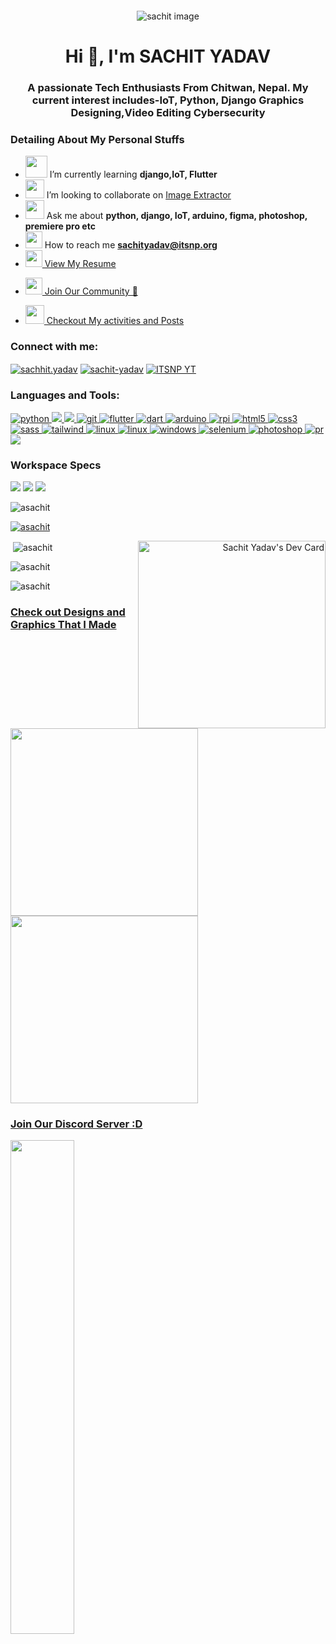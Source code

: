 <div style="text-align: center; margin: 2em 0;">
    <img src="https://user-images.githubusercontent.com/73944456/156336862-a257c366-13ed-4709-a804-528587070e9d.jpg"
        alt="sachit image" srcset="">
</div>
<h1 align="center">Hi 👋, I'm SACHIT YADAV</h1>
<h3 align="center">A passionate Tech Enthusiasts From Chitwan, Nepal. My current interest includes-IoT, Python, Django
    Graphics Designing,Video Editing Cybersecurity</h3>
<h3>Detailing About My Personal Stuffs</h3>

- <img src="https://user-images.githubusercontent.com/73944456/156335536-b1431c06-af16-43dd-8062-3fd216733e15.svg"
    alt="" srcset="" width="35"> I’m currently learning **django,IoT, Flutter**
- <img src="https://user-images.githubusercontent.com/73944456/156142320-a879b281-da41-4e58-aaa4-ff9a1af30130.svg"
    width="30"> I’m looking to collaborate on [Image Extractor](https://github.com/ASACHIT/Pics-Extractor.git)
- <img src="https://user-images.githubusercontent.com/73944456/156142962-89615d24-4136-4ed3-b4f1-685c7d56a474.svg"
    width="30"> Ask me about **python, django, IoT, arduino, figma, photoshop, premiere pro etc**
- <img src="https://user-images.githubusercontent.com/73944456/156143298-03d879ba-1099-4a25-a7a9-0b7486f061f3.svg"
    width="27"> How to reach me **sachityadav@itsnp.org**
- <a href="https://sachit.itsnp.org">
    <img src="https://user-images.githubusercontent.com/73944456/156334847-94e54211-d6c0-44e2-a0d7-eef564463db0.svg"
        width="27"> View My Resume
</a>

- <a href="https://www.facebook.com/groups/itsnporg">
    <img src="https://user-images.githubusercontent.com/73944456/156338407-aa260be0-0c71-4fc4-b77b-6d963a490f27.svg"
        width="27"> Join
    Our Community 💖
</a>

- <a href="https://www.facebook.com/sachhit.yadav">
    <img src="https://user-images.githubusercontent.com/73944456/156346048-de46837d-421f-4fa7-b7de-801805922dd4.svg"
        width="30"> Checkout My activities and Posts </a>


<h3 align="left">Connect with me:</h3>
<p align="left">
    <a href="https://fb.com/sachhit.yadav" target="_blank"><img align="center"
            src="https://img.shields.io/badge/Facebook-1877F2?style=for-the-badge&logo=facebook&logoColor=white"
            alt="sachhit.yadav" /></a>
    <a href="https://linkedin.com/in/sachit-yadav" target="_blank"><img align="center"
            src="https://img.shields.io/badge/LinkedIn-0077B5?style=for-the-badge&logo=linkedin&logoColor=white"
            alt="sachit-yadav" /></a>
    <a href="https://www.youtube.com/c/itsnporg" target="_blank"><img align="center"
            src="https://img.shields.io/badge/YouTube-FF0000?style=for-the-badge&logo=youtube&logoColor=white"
            alt="ITSNP YT" /></a>
</p>

<h3 align="left">Languages and Tools:</h3>
<p align="left">
    <a href="https://www.python.org" target="_blank" rel="noreferrer">
        <img src="https://img.shields.io/badge/Python-FFD43B?style=for-the-badge&logo=python&logoColor=blue"
            alt="python" />
    </a>
    <a href="https://www.djangoproject.com/" target="_blank" rel="noreferrer">
        <img src="https://img.shields.io/badge/Django-092E20?style=for-the-badge&logo=django&logoColor=green" />
    </a>
    <a href="https://flask.palletsprojects.com/" target="_blank" rel="noreferrer"> <img
            src="https://img.shields.io/badge/Flask-000000?style=for-the-badge&logo=flask&logoColor=white" /> </a> <a
        href="https://git-scm.com/" target="_blank" rel="noreferrer"> <img
            src="https://img.shields.io/badge/GIT-E44C30?style=for-the-badge&logo=git&logoColor=white" alt="git" />
    </a>
    <a href="http://flutter.dev/" target="_blank" rel="noreferrer"> <img
            src="https://img.shields.io/badge/Flutter-02569B?style=for-the-badge&logo=flutter&logoColor=white"
            alt="flutter" />
    </a>
    <a href=https://dart.dev/" target="_blank" rel="noreferrer"> <img
            src="https://img.shields.io/badge/Dart-0175C2?style=for-the-badge&logo=dart&logoColor=white" alt="dart" />
    </a>
    <a href="https://www.arduino.cc/" target="_blank" rel="noreferrer"> <img
            src="https://img.shields.io/badge/Arduino_IDE-00979D?style=for-the-badge&logo=arduino&logoColor=white"
            alt="arduino" />
    </a>
    </a>
    <a href="https://www.raspberrypi.org/" target="_blank" rel="noreferrer"> <img
            src="https://img.shields.io/badge/Raspberry%20Pi-A22846?style=for-the-badge&logo=Raspberry%20Pi&logoColor=white"
            alt="rpi" />
    </a>
    <a href="https://www.w3.org/html/" target="_blank" rel="noreferrer"> <img
            src="https://img.shields.io/badge/HTML5-E34F26?style=for-the-badge&logo=html5&logoColor=white"
            alt="html5" />
    </a>
    <a href="https://www.w3schools.com/css/" target="_blank" rel="noreferrer"> <img
            src="https://img.shields.io/badge/CSS3-1572B6?style=for-the-badge&logo=css3&logoColor=white" alt="css3" />
    </a>
    <a href="https://sass-lang.com" target="_blank" rel="noreferrer">
        <img src="https://img.shields.io/badge/Sass-CC6699?style=for-the-badge&logo=sass&logoColor=white" alt="sass" />
    </a>
    <a href="https://tailwindcss.com/" target="_blank" rel="noreferrer">
        <img src="https://img.shields.io/badge/Tailwind_CSS-38B2AC?style=for-the-badge&logo=tailwind-css&logoColor=white"
            alt="tailwind" />
    </a>
    <a href="https://www.linux.org/" target="_blank" rel="noreferrer">
        <img src="https://img.shields.io/badge/manjaro-35BF5C?style=for-the-badge&logo=manjaro&logoColor=white"
            alt="linux" />
    </a>
    <a href="https://www.linux.org/" target="_blank" rel="noreferrer">
        <img src="https://img.shields.io/badge/Arch_Linux-1793D1?style=for-the-badge&logo=arch-linux&logoColor=white"
            alt="linux" />
    </a>
    <a href="" target="_blank" rel="noreferrer">
        <img src="https://img.shields.io/badge/Windows_95-008080?style=for-the-badge&logo=windows-95&logoColor=white"
            alt="windows" />
    </a>
    <a href="https://www.selenium.dev" target="_blank" rel="noreferrer"> <img
            src="https://img.shields.io/badge/Selenium-43B02A?style=for-the-badge&logo=Selenium&logoColor=white"
            alt="selenium" />
    </a>
    <a href="https://www.photoshop.com/en" target="_blank" rel="noreferrer"> <img
            src="https://img.shields.io/badge/Adobe%20Photoshop-31A8FF?style=for-the-badge&logo=Adobe%20Photoshop&logoColor=black"
            alt="photoshop" />
    </a>
    <a href="https://www.photoshop.com/en" target="_blank" rel="noreferrer"> <img
            src="https://img.shields.io/badge/Adobe%20Premiere%20Pro-9999FF?style=for-the-badge&logo=Adobe%20Premiere%20Pro&logoColor=white"
            alt="pr" />
    </a>
    <a href="https://www.figma.com/" target="_blank" rel="noreferrer">
        <img src="https://img.shields.io/badge/Figma-F24E1E?style=for-the-badge&logo=figma&logoColor=white" />
    </a>
</p>
<h3>Workspace Specs</h3>
<p align="left">
    <img src="https://img.shields.io/badge/acer%20laptop-83B81A?style=for-the-badge&logo=acer&logoColor=white">
    <img src="https://img.shields.io/badge/Intel%20Core_i7_10th-0071C5?style=for-the-badge&logo=intel&logoColor=white">
    <img src="https://img.shields.io/badge/NVIDIA-GTX1650-76B900?style=for-the-badge&logo=nvidia&logoColor=white">
</p>
<p align="left">
    <img src="https://komarev.com/ghpvc/?username=asachit&label=Profile%20views&color=0e75b6&style=flat"
        alt="asachit" />
</p>

<p align="left">
    <a href="https://github.com/ryo-ma/github-profile-trophy">
        <img src="https://github-profile-trophy.vercel.app/?username=asachit" alt="asachit" />
    </a>
</p>
<p align="right">
    <a href="https://app.daily.dev/SACHIT">
        <img align="right" src="https://api.daily.dev/devcards/a4c0e526f1614db8b7405bbe302eb657.png?r=yfn" width="300"
            alt="Sachit Yadav's Dev Card" />
    </a>
</p>
<p>&nbsp;<img align="center" src="https://github-readme-stats.vercel.app/api?username=asachit&show_icons=true&locale=en"
        alt="asachit" />
</p>

<p><img align="center" src="https://github-readme-streak-stats.herokuapp.com/?user=asachit&" alt="asachit" /></p>
<p>
    <img align="center"
        src="https://github-readme-stats.vercel.app/api/top-langs?username=asachit&show_icons=true&locale=en"
        alt="asachit" />
</p>

<h3><a href="https://www.figma.com/file/wvcDKa8PtlD7tTEYVq0V8z/sachit_designs?node-id=0%3A1"> Check out Designs and
        Graphics That I Made</a> </h3>
<img align="left"
    src="https://user-images.githubusercontent.com/73944456/156556787-73266817-b30c-431c-8f2e-7c88eb8b6ff7.svg"
    width="300">
<img align="center"
    src="https://user-images.githubusercontent.com/73944456/156557187-fb8d6e9e-a595-4b85-bfc6-e40630cffe8a.svg"
    width="300">


<h3> <a href="http://discord.gg/RPC9PNJrSt"> Join Our Discord Server :D </a></h3>
<p><img align="left"
        src="https://camo.githubusercontent.com/49e804b820b1ba50b50c67092b05f92a767af5c7b1059df624558ff8dd68b65f/68747470733a2f2f696e7669646765742e737769746368626c6164652e78797a2f52504339504e4a725374"
        width="45%"></p>
